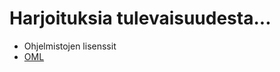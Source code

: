 # Harjoituksia tulevaisuudesta...


* Ohjelmistojen lisenssit
* [OML](http://www.isecom.org/oml.html)
